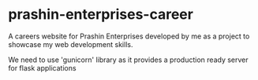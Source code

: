 # prashin-enterprises-career
A careers website for Prashin Enterprises developed by me as a project to showcase my web development skills.

We need to use 'gunicorn' library as it provides a production ready server for flask applications